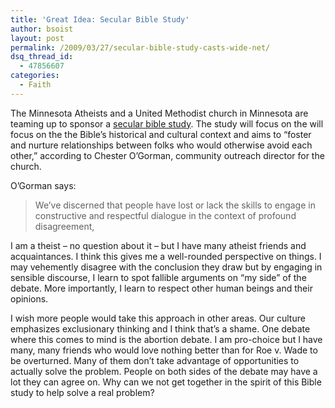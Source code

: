 ```yaml
---
title: 'Great Idea: Secular Bible Study'
author: bsoist
layout: post
permalink: /2009/03/27/secular-bible-study-casts-wide-net/
dsq_thread_id:
  - 47856607
categories:
  - Faith
---
```

The Minnesota Atheists and a United Methodist church in Minnesota are teaming up to sponsor a [secular bible study][1]. The study will focus on the will focus on the the Bible&#8217;s historical and cultural context and aims to &#8220;foster and nurture relationships between folks who would otherwise avoid each other,&#8221; according to Chester O&#8217;Gorman, community outreach director for the church.

O&#8217;Gorman says:

> We&#8217;ve discerned that people have lost or lack the skills to engage in constructive and respectful dialogue in the context of profound disagreement, 

I am a theist &#8211; no question about it &#8211; but I have many atheist friends and acquaintances. I think this gives me a well-rounded perspective on things. I may vehemently disagree with the conclusion they draw but by engaging in sensible discourse, I learn to spot fallible arguments on &#8220;my side&#8221; of the debate. More importantly, I learn to respect other human beings and their opinions.

I wish more people would take this approach in other areas. Our culture emphasizes exclusionary thinking and I think that&#8217;s a shame. One debate where this comes to mind is the abortion debate. I am pro-choice but I have many, many friends who would love nothing better than for Roe v. Wade to be overturned. Many of them don&#8217;t take advantage of opportunities to actually solve the problem. People on both sides of the debate may have a lot they can agree on. Why can we not get together in the spirit of this Bible study to help solve a real problem?

 [1]: http://www.startribune.com/lifestyle/faith/39916382.html?el